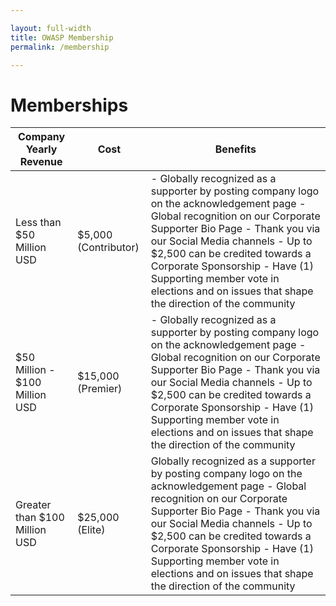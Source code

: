 ```yaml
---

layout: full-width
title: OWASP Membership
permalink: /membership

---
```


# Memberships
|Company Yearly Revenue | Cost | Benefits |
|-------------|---------------|---------------|
|Less than $50 Million USD|$5,000 (Contributor)|- Globally recognized as a supporter by posting company logo on the acknowledgement page - Global recognition on our Corporate Supporter Bio Page - Thank you via our Social Media channels - Up to $2,500 can be credited towards a Corporate Sponsorship - Have (1) Supporting member vote in elections and on issues that shape the direction of the community|
|$50 Million - $100 Million USD|$15,000 (Premier)|- Globally recognized as a supporter by posting company logo on the acknowledgement page - Global recognition on our Corporate Supporter Bio Page - Thank you via our Social Media channels - Up to $2,500 can be credited towards a Corporate Sponsorship - Have (1) Supporting member vote in elections and on issues that shape the direction of the community|
|Greater than $100 Million USD|$25,000 (Elite)| Globally recognized as a supporter by posting company logo on the acknowledgement page - Global recognition on our Corporate Supporter Bio Page - Thank you via our Social Media channels - Up to $2,500 can be credited towards a Corporate Sponsorship - Have (1) Supporting member vote in elections and on issues that shape the direction of the community|
